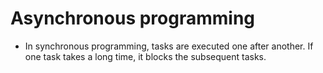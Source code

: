 # Asynchronous programming

- In synchronous programming, tasks are executed one after another. If one task takes a long time, it blocks the subsequent tasks.
